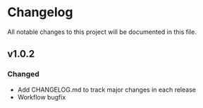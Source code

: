 # Changelog
All notable changes to this project will be documented in this file.

## v1.0.2
### Changed
 - Add CHANGELOG.md to track major changes in each release
 - Workflow bugfix
